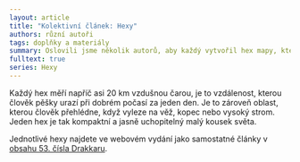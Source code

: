 ```yaml
---
layout: article
title: "Kolektivní článek: Hexy"
authors: různí autoři
tags: doplňky a materiály
summary: Oslovili jsme několik autorů, aby každý vytvořil hex mapy, který by sloužil jako inspirace pro hráče. Ti jej pak mohou využít při svém hraní a přidat si ho do své vlastní mapy nebo jen použít předkládané nápady.
fulltext: true
series: Hexy
---
```


Každý hex měří napříč asi 20 km vzdušnou čarou, je to vzdálenost, kterou člověk pěšky urazí při dobrém počasí za jeden den. Je to zároveň oblast, kterou člověk přehlédne, když vyleze na věž, kopec nebo vysoký strom. Jeden hex je tak kompaktní a jasně uchopitelný malý kousek světa.

Jednotlivé hexy najdete ve webovém vydání jako samostatné články v [obsahu 53. čísla Drakkaru](.).
